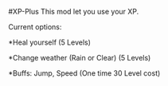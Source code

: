 #XP-Plus
This mod let you use your XP.

Current options:

*Heal yourself (5 Levels)

*Change weather (Rain or Clear) (5 Levels)

*Buffs: Jump, Speed (One time 30 Level cost)
